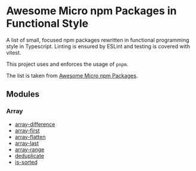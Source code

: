 # Awesome Micro npm Packages in Functional Style

A list of small, focused npm packages rewritten in functional programming style in Typescript. Linting is ensured by ESLint and testing is covered with vitest.

This project uses and enforces the usage of `pnpm`.

The list is taken from [Awesome Micro npm Packages](https://github.com/parro-it/awesome-micro-npm-packages).

## Modules

### Array

- [array-difference](./src/array/array-difference/README.md)
- [array-first](./src/array/array-first/README.md)
- [array-flatten](./src/array/array-flatten/README.md)
- [array-last](./src/array/array-last/README.md)
- [array-range](./src/array/array-range/README.md)
- [deduplicate](./src/array/deduplicate/README.md)
- [is-sorted](./src/is-sorted/README.md)

